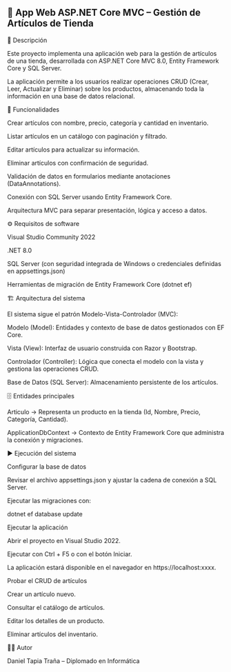 ## 🛒 App Web ASP.NET Core MVC – Gestión de Artículos de Tienda
📌 Descripción

Este proyecto implementa una aplicación web para la gestión de artículos de una tienda, desarrollada con ASP.NET Core MVC 8.0, Entity Framework Core y SQL Server.

La aplicación permite a los usuarios realizar operaciones CRUD (Crear, Leer, Actualizar y Eliminar) sobre los productos, almacenando toda la información en una base de datos relacional.

🚀 Funcionalidades

Crear artículos con nombre, precio, categoría y cantidad en inventario.

Listar artículos en un catálogo con paginación y filtrado.

Editar artículos para actualizar su información.

Eliminar artículos con confirmación de seguridad.

Validación de datos en formularios mediante anotaciones (DataAnnotations).

Conexión con SQL Server usando Entity Framework Core.

Arquitectura MVC para separar presentación, lógica y acceso a datos.

⚙️ Requisitos de software

Visual Studio Community 2022

.NET 8.0

SQL Server (con seguridad integrada de Windows o credenciales definidas en appsettings.json)

Herramientas de migración de Entity Framework Core (dotnet ef)

🏗️ Arquitectura del sistema

El sistema sigue el patrón Modelo-Vista-Controlador (MVC):

Modelo (Model): Entidades y contexto de base de datos gestionados con EF Core.

Vista (View): Interfaz de usuario construida con Razor y Bootstrap.

Controlador (Controller): Lógica que conecta el modelo con la vista y gestiona las operaciones CRUD.

Base de Datos (SQL Server): Almacenamiento persistente de los artículos.

🗄️ Entidades principales

Articulo → Representa un producto en la tienda (Id, Nombre, Precio, Categoría, Cantidad).

ApplicationDbContext → Contexto de Entity Framework Core que administra la conexión y migraciones.

▶️ Ejecución del sistema

Configurar la base de datos

Revisar el archivo appsettings.json y ajustar la cadena de conexión a SQL Server.

Ejecutar las migraciones con:

dotnet ef database update


Ejecutar la aplicación

Abrir el proyecto en Visual Studio 2022.

Ejecutar con Ctrl + F5 o con el botón Iniciar.

La aplicación estará disponible en el navegador en https://localhost:xxxx.

Probar el CRUD de artículos

Crear un artículo nuevo.

Consultar el catálogo de artículos.

Editar los detalles de un producto.

Eliminar artículos del inventario.

🧑‍💻 Autor

Daniel Tapia Traña – Diplomado en Informática
